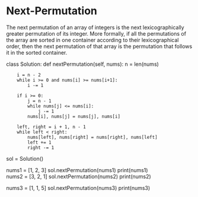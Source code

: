# Next-Permutation
The next permutation of an array of integers is the next lexicographically greater permutation of its integer. More formally, if all the permutations of the array are sorted in one container according to their lexicographical order, then the next permutation of that array is the permutation that follows it in the sorted container. 

class Solution:
    def nextPermutation(self, nums):
        n = len(nums)
        
        i = n - 2
        while i >= 0 and nums[i] >= nums[i+1]:
            i -= 1
        
        if i >= 0:
            j = n - 1
            while nums[j] <= nums[i]:
                j -= 1
            nums[i], nums[j] = nums[j], nums[i]
        
        left, right = i + 1, n - 1
        while left < right:
            nums[left], nums[right] = nums[right], nums[left]
            left += 1
            right -= 1

sol = Solution()

nums1 = [1, 2, 3]
sol.nextPermutation(nums1)
print(nums1)  
nums2 = [3, 2, 1]
sol.nextPermutation(nums2)
print(nums2)  

nums3 = [1, 1, 5]
sol.nextPermutation(nums3)
print(nums3)  

